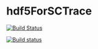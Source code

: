 # hdf5ForSCTrace

[![Build Status](https://travis-ci.org/nayakche/hdf5ForSCTrace.svg?branch=master)](https://travis-ci.org/nayakche/hdf5ForSCTrace)

[![Build status](https://ci.appveyor.com/api/projects/status/09x46t0pipbgl2a2/branch/master?svg=true&passingText=x86-master%20:%20OK&failingText=x86-master%20:%20NOT%20OK)](https://ci.appveyor.com/project/nayakche/hdf5forsctrace/branch/master)
